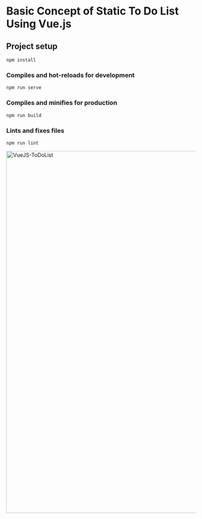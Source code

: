 # Basic Concept of Static To Do List Using Vue.js

## Project setup
```
npm install
```

### Compiles and hot-reloads for development
```
npm run serve
```

### Compiles and minifies for production
```
npm run build
```

### Lints and fixes files
```
npm run lint
```
<img width="960" alt="VueJS-ToDoList" src="https://user-images.githubusercontent.com/50446298/107019976-e5bc9080-67d4-11eb-9d89-3d9535604371.PNG">
